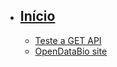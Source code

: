 * ## [Início](Home)
  * [Teste a GET API](Home#api_tester)
  * <a href="https://opendatabio.github.io" target="__blank" >OpenDataBio site</a>
<br>
<br>
